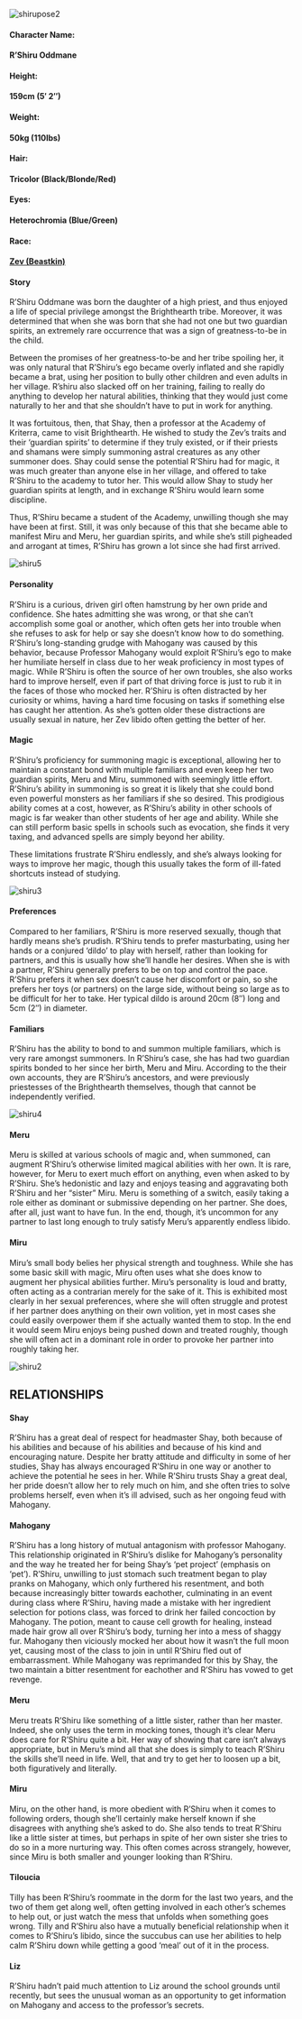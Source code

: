 ![shirupose2](https://worldofvaira.com/wp-content/uploads/2023/02/shirupose2.png)

#### **Character Name:**

####    R’Shiru Oddmane

#### **Height:**

####    159cm (5′ 2″)

#### **Weight:**

####    50kg (110lbs)

#### **Hair:**

####    Tricolor (Black/Blonde/Red)

#### **Eyes:**

####    Heterochromia (Blue/Green)

#### **Race:**

####    [Zev (Beastkin)](https://worldofvaira.com/zev-beastkin/)

#### Story

R’Shiru Oddmane was born the daughter of a high priest, and thus enjoyed a life of special privilege amongst the Brighthearth tribe. Moreover, it was determined that when she was born that she had not one but two guardian spirits, an extremely rare occurrence that was a sign of greatness-to-be in the child.

Between the promises of her greatness-to-be and her tribe spoiling her, it was only natural that R’Shiru’s ego became overly inflated and she rapidly became a brat, using her position to bully other children and even adults in her village. R’shiru also slacked off on her training, failing to really do anything to develop her natural abilities, thinking that they would just come naturally to her and that she shouldn’t have to put in work for anything.

It was fortuitous, then, that Shay, then a professor at the Academy of Kriterra, came to visit Brighthearth. He wished to study the Zev’s traits and their ‘guardian spirits’ to determine if they truly existed, or if their priests and shamans were simply summoning astral creatures as any other summoner does. Shay could sense the potential R’Shiru had for magic, it was much greater than anyone else in her village, and offered to take R’Shiru to the academy to tutor her. This would allow Shay to study her guardian spirits at length, and in exchange R’Shiru would learn some discipline.

Thus, R’Shiru became a student of the Academy, unwilling though she may have been at first. Still, it was only because of this that she became able to manifest Miru and Meru, her guardian spirits, and while she’s still pigheaded and arrogant at times, R’Shiru has grown a lot since she had first arrived.

![shiru5](https://worldofvaira.com/wp-content/uploads/2022/06/shiru5.jpg)

#### **Personality**

R’Shiru is a curious, driven girl often hamstrung by her own pride and confidence. She hates admitting she was wrong, or that she can’t accomplish some goal or another, which often gets her into trouble when she refuses to ask for help or say she doesn’t know how to do something. R’Shiru’s long-standing grudge with Mahogany was caused by this behavior, because Professor Mahogany would exploit R’Shiru’s ego to make her humiliate herself in class due to her weak proficiency in most types of magic. While R’Shiru is often the source of her own troubles, she also works hard to improve herself, even if part of that driving force is just to rub it in the faces of those who mocked her. R’Shiru is often distracted by her curiosity or whims, having a hard time focusing on tasks if something else has caught her attention. As she’s gotten older these distractions are usually sexual in nature, her Zev libido often getting the better of her.

#### **Magic**

R’Shiru’s proficiency for summoning magic is exceptional, allowing her to maintain a constant bond with multiple familiars and even keep her two guardian spirits, Meru and Miru, summoned with seemingly little effort. R’Shiru’s ability in summoning is so great it is likely that she could bond even powerful monsters as her familiars if she so desired. This prodigious ability comes at a cost, however, as R’Shiru’s ability in other schools of magic is far weaker than other students of her age and ability. While she can still perform basic spells in schools such as evocation, she finds it very taxing, and advanced spells are simply beyond her ability. 



These limitations frustrate R’Shiru endlessly, and she’s always looking for ways to improve her magic, though this usually takes the form of ill-fated shortcuts instead of studying.

![shiru3](https://worldofvaira.com/wp-content/uploads/2022/06/shiru3.jpg)

#### Preferences

Compared to her familiars, R’Shiru is more reserved sexually, though that hardly means she’s prudish. R’Shiru tends to prefer masturbating, using her hands or a conjured ‘dildo’ to play with herself, rather than looking for partners, and this is usually how she’ll handle her desires. When she is with a partner, R’Shiru generally prefers to be on top and control the pace. R’Shiru prefers it when sex doesn’t cause her discomfort or pain, so she prefers her toys (or partners) on the large side, without being so large as to be difficult for her to take. Her typical dildo is around 20cm (8″) long and 5cm (2″) in diameter.

#### Familiars

R’Shiru has the ability to bond to and summon multiple familiars, which is very rare amongst summoners. In R’Shiru’s case, she has had two guardian spirits bonded to her since her birth, Meru and Miru. According to the their own accounts, they are R’Shiru’s ancestors, and were previously priestesses of the Brighthearth themselves, though that cannot be independently verified.

![shiru4](https://worldofvaira.com/wp-content/uploads/2022/06/shiru4.jpg)

#### **Meru**

Meru is skilled at various schools of magic and, when summoned, can augment R’Shiru’s otherwise limited magical abilities with her own. It is rare, however, for Meru to exert much effort on anything, even when asked to by R’Shiru. She’s hedonistic and lazy and enjoys teasing and aggravating both R’Shiru and her “sister” Miru. Meru is something of a switch, easily taking a role either as dominant or submissive depending on her partner. She does, after all, just want to have fun. In the end, though, it’s uncommon for any partner to last long enough to truly satisfy Meru’s apparently endless libido.

#### Miru

Miru’s small body belies her physical strength and toughness. While she has some basic skill with magic, Miru often uses what she does know to augment her physical abilities further. Miru’s personality is loud and bratty, often acting as a contrarian merely for the sake of it. This is exhibited most clearly in her sexual preferences, where she will often struggle and protest if her partner does anything on their own volition, yet in most cases she could easily overpower them if she actually wanted them to stop. In the end it would seem Miru enjoys being pushed down and treated roughly, though she will often act in a dominant role in order to provoke her partner into roughly taking her.

![shiru2](https://worldofvaira.com/wp-content/uploads/2022/06/shiru2.jpg)

## **RELATIONSHIPS**

#### **Shay**

R’Shiru has a great deal of respect for headmaster Shay, both because of his abilities and because of his abilities and because of his kind and encouraging nature. Despite her bratty attitude and difficulty in some of her studies, Shay has always encouraged R’Shiru in one way or another to achieve the potential he sees in her. While R’Shiru trusts Shay a great deal, her pride doesn’t allow her to rely much on him, and she often tries to solve problems herself, even when it’s ill advised, such as her ongoing feud with Mahogany.

#### **Mahogany**

R’Shiru has a long history of mutual antagonism with professor Mahogany. This relationship originated in R’Shiru’s dislike for Mahogany’s personality and the way he treated her for being Shay’s ‘pet project’ (emphasis on ‘pet’). R’Shiru, unwilling to just stomach such treatment began to play pranks on Mahogany, which only furthered his resentment, and both because increasingly bitter towards eachother, culminating in an event during class where R’Shiru, having made a mistake with her ingredient selection for potions class, was forced to drink her failed concoction by Mahogany. The potion, meant to cause cell growth for healing, instead made hair grow all over R’Shiru’s body, turning her into a mess of shaggy fur. Mahogany then viciously mocked her about how it wasn’t the full moon yet, causing most of the class to join in until R’Shiru fled out of embarrassment. While Mahogany was reprimanded for this by Shay, the two maintain a bitter resentment for eachother and R’Shiru has vowed to get revenge.

#### **Meru**

Meru treats R’Shiru like something of a little sister, rather than her master. Indeed, she only uses the term in mocking tones, though it’s clear Meru does care for R’Shiru quite a bit. Her way of showing that care isn’t always appropriate, but in Meru’s mind all that she does is simply to teach R’Shiru the skills she’ll need in life. Well, that and try to get her to loosen up a bit, both figuratively and literally.

#### **Miru**

Miru, on the other hand, is more obedient with R’Shiru when it comes to following orders, though she’ll certainly make herself known if she disagrees with anything she’s asked to do. She also tends to treat R’Shiru like a little sister at times, but perhaps in spite of her own sister she tries to do so in a more nurturing way. This often comes across strangely, however, since Miru is both smaller and younger looking than R’Shiru.

#### **Tiloucia**

Tilly has been R’Shiru’s roommate in the dorm for the last two years, and the two of them get along well, often getting involved in each other’s schemes to help out, or just watch the mess that unfolds when something goes wrong. Tilly and R’Shiru also have a mutually beneficial relationship when it comes to R’Shiru’s libido, since the succubus can use her abilities to help calm R’Shiru down while getting a good ‘meal’ out of it in the process.

#### **Liz**

R’Shiru hadn’t paid much attention to Liz around the school grounds until recently, but sees the unusual woman as an opportunity to get information on Mahogany and access to the professor’s secrets.